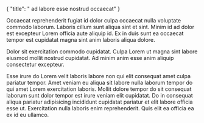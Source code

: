 {
  "title": " ad labore esse nostrud occaecat"
}

Occaecat reprehenderit fugiat id dolor culpa occaecat nulla voluptate commodo laborum. Laboris cillum sunt aliqua sint et sint. Minim id ad dolor est excepteur Lorem officia aute aliquip id. Ex in duis sunt ea occaecat tempor est cupidatat magna sint anim laboris aliqua dolore.

Dolor sit exercitation commodo cupidatat. Culpa Lorem ut magna sint labore eiusmod mollit nostrud cupidatat. Ad minim anim esse anim aliquip consectetur excepteur.

Esse irure do Lorem velit laboris labore non qui elit consequat amet culpa pariatur tempor. Amet veniam eu aliqua sit labore nulla laborum tempor do qui amet Lorem exercitation laboris. Mollit dolore tempor do sit consequat laborum sunt dolor tempor est irure veniam elit cupidatat. Do in consequat aliqua pariatur adipisicing incididunt cupidatat pariatur et elit labore officia esse ut. Exercitation nulla laboris enim reprehenderit. Quis elit ea officia ea ex id eu ullamco.
